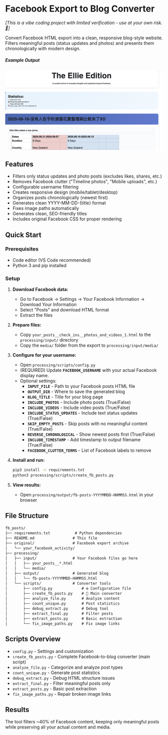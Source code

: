 # Facebook Export to Blog Converter

*[This is a vibe coding project with limited verification - use at your own risk.🤖]*

Convert Facebook HTML export into a clean, responsive blog-style website. Filters meaningful posts (status updates and photos) and presents them chronologically with modern design.

##### Example Output

![Example Blog Output](docs/example.png)

## Features

- Filters only status updates and photo posts (excludes likes, shares, etc.)
- Removes Facebook clutter ("Timeline photos", "Mobile uploads", etc.)
- Configurable username filtering
- Creates responsive design (mobile/tablet/desktop)
- Organizes posts chronologically (newest first)
- Generates clean YYYY-MM-DD-{title} format
- Fixes image paths automatically
- Generates clean, SEO-friendly titles
- Includes original Facebook CSS for proper rendering

## Quick Start

### Prerequisites
- Code editor (VS Code recommended)
- Python 3 and pip installed

### Setup

1. **Download Facebook data:**
   - Go to Facebook → Settings → Your Facebook Information → Download Your Information
   - Select "Posts" and download HTML format
   - Extract the files

2. **Prepare files:**
   - Copy `your_posts__check_ins__photos_and_videos_1.html` to the `processing/input/` directory
   - Copy the `media/` folder from the export to `processing/input/media/`
   
3. **Configure for your username:**
   - Open `processing/scripts/config.py`
   - (REQUIRED) Update **`FACEBOOK_USERNAME`** with your actual Facebook display name. 
   - Optional settings:
      - **`INPUT_FILE`** - Path to your Facebook posts HTML file
      - **`OUTPUT_DIR`** - Where to save the generated blog
      - **`BLOG_TITLE`** - Title for your blog page
      - **`INCLUDE_PHOTOS`** - Include photo posts (True/False)
      - **`INCLUDE_VIDEOS`** - Include video posts (True/False)  
      - **`INCLUDE_STATUS_UPDATES`** - Include text status updates (True/False)
      - **`SKIP_EMPTY_POSTS`** - Skip posts with no meaningful content (True/False)
      - **`REVERSE_CHRONOLOGICAL`** - Show newest posts first (True/False)
      - **`INCLUDE_TIMESTAMP`** - Add timestamp to output filename (True/False)
      - **`FACEBOOK_CLUTTER_TERMS`** - List of Facebook labels to remove

4. **Install and run:**
   ```bash
   pip3 install -r requirements.txt
   python3 processing/scripts/create_fb_posts.py
   ```

5. **View results:**
   - Open `processing/output/fb-posts-YYYYMMDD-HHMMSS.html` in your browser

## File Structure

```
fb_posts/
├── requirements.txt           # Python dependencies
├── README.md                 # This file
├── original/                 # Facebook export archive
│   └── your_facebook_activity/
├── processing/
│   ├── input/                # Your Facebook files go here
│   │   ├── your_posts__*.html
│   │   └── media/
│   ├── output/               # Generated blog
│   │   └── fb-posts-YYYYMMDD-HHMMSS.html
│   └── scripts/              # Converter tools
│       ├── config.py             # ⚙️ Configuration file  
│       ├── create_fb_posts.py    # 🌟 Main converter
│       ├── analyze_file.py       # Analyze content
│       ├── count_unique.py       # Post statistics
│       ├── debug_extract.py      # Debug tool
│       ├── extract_final.py      # Filter posts
│       ├── extract_posts.py      # Basic extraction
│       └── fix_image_paths.py    # Fix image links
```

## Scripts Overview
- `config.py` - Settings and customization
- `create_fb_posts.py` - Complete Facebook-to-blog converter (main script)
- `analyze_file.py` - Categorize and analyze post types
- `count_unique.py` - Generate post statistics
- `debug_extract.py` - Debug HTML structure issues
- `extract_final.py` - Filter meaningful posts only
- `extract_posts.py` - Basic post extraction
- `fix_image_paths.py` - Repair broken image links

## Results

The tool filters ~40% of Facebook content, keeping only meaningful posts while preserving all your actual content and media.
